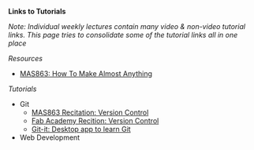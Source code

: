 **Links to Tutorials**

*Note: Individual weekly lectures contain many video & non-video tutorial links. This page tries to consolidate some of the tutorial links all in one place*

*Resources*
* [MAS863: How To Make Almost Anything](http://fab.cba.mit.edu/classes/MAS.863/)

*Tutorials*
* Git
  * [MAS863 Recitation: Version Control](http://fab.cba.mit.edu/classes/MAS.863/doc/webpage_recitation/index.html)
  * [Fab Academy Recition: Version Control](http://fab.academany.org/2019/recitations/version-control/index.html#1)
  * [Git-it: Desktop app to learn Git](http://jlord.us/git-it/)  
* Web Development
